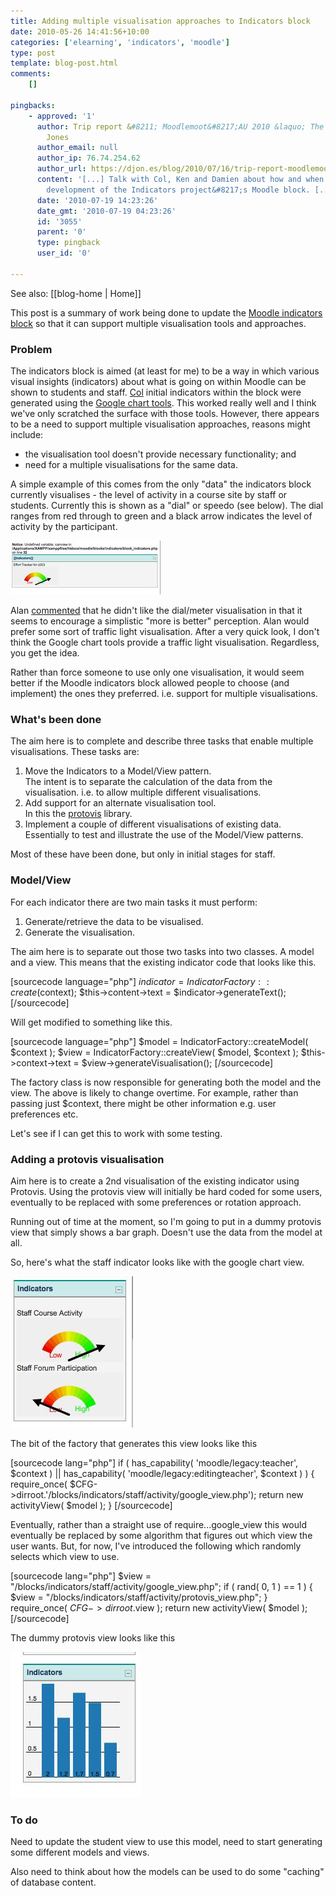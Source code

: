 ```yaml
---
title: Adding multiple visualisation approaches to Indicators block
date: 2010-05-26 14:41:56+10:00
categories: ['elearning', 'indicators', 'moodle']
type: post
template: blog-post.html
comments:
    []
    
pingbacks:
    - approved: '1'
      author: Trip report &#8211; Moodlemoot&#8217;AU 2010 &laquo; The Weblog of (a) David
        Jones
      author_email: null
      author_ip: 76.74.254.62
      author_url: https://djon.es/blog/2010/07/16/trip-report-moodlemootau-2010/
      content: '[...] Talk with Col, Ken and Damien about how and when we continue the
        development of the Indicators project&#8217;s Moodle block. [...]'
      date: '2010-07-19 14:23:26'
      date_gmt: '2010-07-19 04:23:26'
      id: '3055'
      parent: '0'
      type: pingback
      user_id: '0'
    
---
```


See also: [[blog-home | Home]]

This post is a summary of work being done to update the [Moodle indicators block](/blog2/2010/05/09/requirements-for-an-indicators-moodle-block/) so that it can support multiple visualisation tools and approaches.

### Problem

The indicators block is aimed (at least for me) to be a way in which various visual insights (indicators) about what is going on within Moodle can be shown to students and staff. [Col](http://beerc.wordpress.com/) initial indicators within the block were generated using the [Google chart tools](http://code.google.com/apis/charttools/). This worked really well and I think we've only scratched the surface with those tools. However, there appears to be a need to support multiple visualisation approaches, reasons might include:

- the visualisation tool doesn't provide necessary functionality; and
- need for a multiple visualisations for the same data.

A simple example of this comes from the only "data" the indicators block currently visualises - the level of activity in a course site by staff or students. Currently this is shown as a "dial" or speedo (see below). The dial ranges from red through to green and a black arrow indicates the level of activity by the participant.

[![Next step in indicators block](images/4602759472_713e932696_m.jpg)](http://www.flickr.com/photos/david_jones/4602759472/ "Next step in indicators block by David T Jones, on Flickr")

Alan [commented](/blog2/2010/05/13/getting-started-with-cols-indicators-block/#comment-3182) that he didn't like the dial/meter visualisation in that it seems to encourage a simplistic "more is better" perception. Alan would prefer some sort of traffic light visualisation. After a very quick look, I don't think the Google chart tools provide a traffic light visualisation. Regardless, you get the idea.

Rather than force someone to use only one visualisation, it would seem better if the Moodle indicators block allowed people to choose (and implement) the ones they preferred. i.e. support for multiple visualisations.

### What's been done

The aim here is to complete and describe three tasks that enable multiple visualisations. These tasks are:

1. Move the Indicators to a Model/View pattern.  
    The intent is to separate the calculation of the data from the visualisation. i.e. to allow multiple different visualisations.
2. Add support for an alternate visualisation tool.  
    In this the [protovis](http://en.wikipedia.org/wiki/Protovis) library.
3. Implement a couple of different visualisations of existing data.  
    Essentially to test and illustrate the use of the Model/View patterns.

Most of these have been done, but only in initial stages for staff.

### Model/View

For each indicator there are two main tasks it must perform:

1. Generate/retrieve the data to be visualised.
2. Generate the visualisation.

The aim here is to separate out those two tasks into two classes. A model and a view. This means that the existing indicator code that looks like this.

\[sourcecode language="php"\] $indicator = IndicatorFactory::create($context); $this->content->text = $indicator->generateText(); \[/sourcecode\]

Will get modified to something like this.

\[sourcecode language="php"\] $model = IndicatorFactory::createModel( $context ); $view = IndicatorFactory::createView( $model, $context ); $this->context->text = $view->generateVisualisation(); \[/sourcecode\]

The factory class is now responsible for generating both the model and the view. The above is likely to change overtime. For example, rather than passing just $context, there might be other information e.g. user preferences etc.

Let's see if I can get this to work with some testing.

### Adding a protovis visualisation

Aim here is to create a 2nd visualisation of the existing indicator using Protovis. Using the protovis view will initially be hard coded for some users, eventually to be replaced with some preferences or rotation approach.

Running out of time at the moment, so I'm going to put in a dummy protovis view that simply shows a bar graph. Doesn't use the data from the model at all.

So, here's what the staff indicator looks like with the google chart view.

[![Staff activity indicator](images/4640574573_f5beb54a25_o.jpg)](http://www.flickr.com/photos/david_jones/4640574573/ "Staff activity indicator by David T Jones, on Flickr")

The bit of the factory that generates this view looks like this

\[sourcecode lang="php"\] if ( has\_capability( 'moodle/legacy:teacher', $context ) || has\_capability( 'moodle/legacy:editingteacher', $context ) ) { require\_once( $CFG->dirroot.'/blocks/indicators/staff/activity/google\_view.php'); return new activityView( $model ); } \[/sourcecode\]

Eventually, rather than a straight use of require...google\_view this would eventually be replaced by some algorithm that figures out which view the user wants. But, for now, I've introduced the following which randomly selects which view to use.

\[sourcecode lang="php"\] $view = "/blocks/indicators/staff/activity/google\_view.php"; if ( rand( 0, 1 ) == 1 ) { $view = "/blocks/indicators/staff/activity/protovis\_view.php"; } require\_once( $CFG->dirroot.$view ); return new activityView( $model ); \[/sourcecode\]

The dummy protovis view looks like this

[![Proof of concept - protovis in Moodle indicators block](images/4636913195_a8e7c6487f_o.jpg)](http://www.flickr.com/photos/david_jones/4636913195/ "Proof of concept - protovis in Moodle indicators block by David T Jones, on Flickr")

### To do

Need to update the student view to use this model, need to start generating some different models and views.

Also need to think about how the models can be used to do some "caching" of database content.